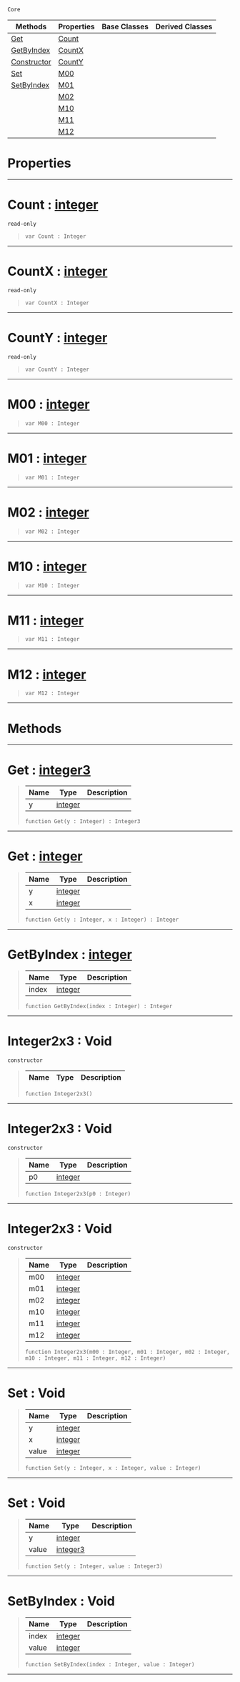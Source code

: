  `Core`

|Methods|Properties|Base Classes|Derived Classes|
|---|---|---|---|
|[ Get](https://github.com/PlasmaEngine/PlasmaDocs/blob/master/code_reference/lightning_base_types/integer2x3.markdown#get-plasma-engine-document)|[ Count](https://github.com/PlasmaEngine/PlasmaDocs/blob/master/code_reference/lightning_base_types/integer2x3.markdown#count-plasma-engine-docume)| | |
|[ GetByIndex](https://github.com/PlasmaEngine/PlasmaDocs/blob/master/code_reference/lightning_base_types/integer2x3.markdown#getbyindex-plasma-engine-d)|[ CountX](https://github.com/PlasmaEngine/PlasmaDocs/blob/master/code_reference/lightning_base_types/integer2x3.markdown#countx-plasma-engine-docum)| | |
|[ Constructor](https://github.com/PlasmaEngine/PlasmaDocs/blob/master/code_reference/lightning_base_types/integer2x3.markdown#integer2x3-void)|[ CountY](https://github.com/PlasmaEngine/PlasmaDocs/blob/master/code_reference/lightning_base_types/integer2x3.markdown#county-plasma-engine-docum)| | |
|[ Set](https://github.com/PlasmaEngine/PlasmaDocs/blob/master/code_reference/lightning_base_types/integer2x3.markdown#set-void)|[ M00](https://github.com/PlasmaEngine/PlasmaDocs/blob/master/code_reference/lightning_base_types/integer2x3.markdown#m00-plasma-engine-document)| | |
|[ SetByIndex](https://github.com/PlasmaEngine/PlasmaDocs/blob/master/code_reference/lightning_base_types/integer2x3.markdown#setbyindex-void)|[ M01](https://github.com/PlasmaEngine/PlasmaDocs/blob/master/code_reference/lightning_base_types/integer2x3.markdown#m01-plasma-engine-document)| | |
| |[ M02](https://github.com/PlasmaEngine/PlasmaDocs/blob/master/code_reference/lightning_base_types/integer2x3.markdown#m02-plasma-engine-document)| | |
| |[ M10](https://github.com/PlasmaEngine/PlasmaDocs/blob/master/code_reference/lightning_base_types/integer2x3.markdown#m10-plasma-engine-document)| | |
| |[ M11](https://github.com/PlasmaEngine/PlasmaDocs/blob/master/code_reference/lightning_base_types/integer2x3.markdown#m11-plasma-engine-document)| | |
| |[ M12](https://github.com/PlasmaEngine/PlasmaDocs/blob/master/code_reference/lightning_base_types/integer2x3.markdown#m12-plasma-engine-document)| | |


 #  Properties


---  
 #  Count : [integer](https://github.com/PlasmaEngine/PlasmaDocs/blob/master/code_reference/lightning_base_types/integer.markdown)

 `read-only`

> 
> ``` lang=cpp, name=Lightning
> var Count : Integer


---  
 #  CountX : [integer](https://github.com/PlasmaEngine/PlasmaDocs/blob/master/code_reference/lightning_base_types/integer.markdown)

 `read-only`

> 
> ``` lang=cpp, name=Lightning
> var CountX : Integer


---  
 #  CountY : [integer](https://github.com/PlasmaEngine/PlasmaDocs/blob/master/code_reference/lightning_base_types/integer.markdown)

 `read-only`

> 
> ``` lang=cpp, name=Lightning
> var CountY : Integer


---  
 #  M00 : [integer](https://github.com/PlasmaEngine/PlasmaDocs/blob/master/code_reference/lightning_base_types/integer.markdown)

> 
> ``` lang=cpp, name=Lightning
> var M00 : Integer


---  
 #  M01 : [integer](https://github.com/PlasmaEngine/PlasmaDocs/blob/master/code_reference/lightning_base_types/integer.markdown)

> 
> ``` lang=cpp, name=Lightning
> var M01 : Integer


---  
 #  M02 : [integer](https://github.com/PlasmaEngine/PlasmaDocs/blob/master/code_reference/lightning_base_types/integer.markdown)

> 
> ``` lang=cpp, name=Lightning
> var M02 : Integer


---  
 #  M10 : [integer](https://github.com/PlasmaEngine/PlasmaDocs/blob/master/code_reference/lightning_base_types/integer.markdown)

> 
> ``` lang=cpp, name=Lightning
> var M10 : Integer


---  
 #  M11 : [integer](https://github.com/PlasmaEngine/PlasmaDocs/blob/master/code_reference/lightning_base_types/integer.markdown)

> 
> ``` lang=cpp, name=Lightning
> var M11 : Integer


---  
 #  M12 : [integer](https://github.com/PlasmaEngine/PlasmaDocs/blob/master/code_reference/lightning_base_types/integer.markdown)

> 
> ``` lang=cpp, name=Lightning
> var M12 : Integer


---  
 #  Methods


---  
 #  Get : [integer3](https://github.com/PlasmaEngine/PlasmaDocs/blob/master/code_reference/lightning_base_types/integer3.markdown)

> 
> |Name|Type|Description|
> |---|---|---|
> |y|[integer](https://github.com/PlasmaEngine/PlasmaDocs/blob/master/code_reference/lightning_base_types/integer.markdown)| |
> ``` lang=cpp, name=Lightning
> function Get(y : Integer) : Integer3
> ``` 


---  
 #  Get : [integer](https://github.com/PlasmaEngine/PlasmaDocs/blob/master/code_reference/lightning_base_types/integer.markdown)

> 
> |Name|Type|Description|
> |---|---|---|
> |y|[integer](https://github.com/PlasmaEngine/PlasmaDocs/blob/master/code_reference/lightning_base_types/integer.markdown)| |
> |x|[integer](https://github.com/PlasmaEngine/PlasmaDocs/blob/master/code_reference/lightning_base_types/integer.markdown)| |
> ``` lang=cpp, name=Lightning
> function Get(y : Integer, x : Integer) : Integer
> ``` 


---  
 #  GetByIndex : [integer](https://github.com/PlasmaEngine/PlasmaDocs/blob/master/code_reference/lightning_base_types/integer.markdown)

> 
> |Name|Type|Description|
> |---|---|---|
> |index|[integer](https://github.com/PlasmaEngine/PlasmaDocs/blob/master/code_reference/lightning_base_types/integer.markdown)| |
> ``` lang=cpp, name=Lightning
> function GetByIndex(index : Integer) : Integer
> ``` 


---  
 #  Integer2x3 : Void

 `constructor`

> 
> |Name|Type|Description|
> |---|---|---|
> ``` lang=cpp, name=Lightning
> function Integer2x3()
> ``` 


---  
 #  Integer2x3 : Void

 `constructor`

> 
> |Name|Type|Description|
> |---|---|---|
> |p0|[integer](https://github.com/PlasmaEngine/PlasmaDocs/blob/master/code_reference/lightning_base_types/integer.markdown)| |
> ``` lang=cpp, name=Lightning
> function Integer2x3(p0 : Integer)
> ``` 


---  
 #  Integer2x3 : Void

 `constructor`

> 
> |Name|Type|Description|
> |---|---|---|
> |m00|[integer](https://github.com/PlasmaEngine/PlasmaDocs/blob/master/code_reference/lightning_base_types/integer.markdown)| |
> |m01|[integer](https://github.com/PlasmaEngine/PlasmaDocs/blob/master/code_reference/lightning_base_types/integer.markdown)| |
> |m02|[integer](https://github.com/PlasmaEngine/PlasmaDocs/blob/master/code_reference/lightning_base_types/integer.markdown)| |
> |m10|[integer](https://github.com/PlasmaEngine/PlasmaDocs/blob/master/code_reference/lightning_base_types/integer.markdown)| |
> |m11|[integer](https://github.com/PlasmaEngine/PlasmaDocs/blob/master/code_reference/lightning_base_types/integer.markdown)| |
> |m12|[integer](https://github.com/PlasmaEngine/PlasmaDocs/blob/master/code_reference/lightning_base_types/integer.markdown)| |
> ``` lang=cpp, name=Lightning
> function Integer2x3(m00 : Integer, m01 : Integer, m02 : Integer, m10 : Integer, m11 : Integer, m12 : Integer)
> ``` 


---  
 #  Set : Void

> 
> |Name|Type|Description|
> |---|---|---|
> |y|[integer](https://github.com/PlasmaEngine/PlasmaDocs/blob/master/code_reference/lightning_base_types/integer.markdown)| |
> |x|[integer](https://github.com/PlasmaEngine/PlasmaDocs/blob/master/code_reference/lightning_base_types/integer.markdown)| |
> |value|[integer](https://github.com/PlasmaEngine/PlasmaDocs/blob/master/code_reference/lightning_base_types/integer.markdown)| |
> ``` lang=cpp, name=Lightning
> function Set(y : Integer, x : Integer, value : Integer)
> ``` 


---  
 #  Set : Void

> 
> |Name|Type|Description|
> |---|---|---|
> |y|[integer](https://github.com/PlasmaEngine/PlasmaDocs/blob/master/code_reference/lightning_base_types/integer.markdown)| |
> |value|[integer3](https://github.com/PlasmaEngine/PlasmaDocs/blob/master/code_reference/lightning_base_types/integer3.markdown)| |
> ``` lang=cpp, name=Lightning
> function Set(y : Integer, value : Integer3)
> ``` 


---  
 #  SetByIndex : Void

> 
> |Name|Type|Description|
> |---|---|---|
> |index|[integer](https://github.com/PlasmaEngine/PlasmaDocs/blob/master/code_reference/lightning_base_types/integer.markdown)| |
> |value|[integer](https://github.com/PlasmaEngine/PlasmaDocs/blob/master/code_reference/lightning_base_types/integer.markdown)| |
> ``` lang=cpp, name=Lightning
> function SetByIndex(index : Integer, value : Integer)
> ``` 


---  
 

 